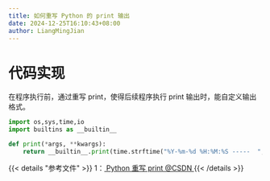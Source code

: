 ```yaml
---
title: 如何重写 Python 的 print 输出
date: 2024-12-25T16:10:43+08:00
author: LiangMingJian
---
```


# 代码实现

在程序执行前，通过重写 print，使得后续程序执行 print 输出时，能自定义输出格式。

```python
import os,sys,time,io
import builtins as __builtin__

def print(*args, **kwargs):
    return __builtin__.print(time.strftime("%Y-%m-%d %H:%M:%S -----  ", time.localtime()) ,*args, **kwargs)

```

{{< details "参考文件" >}} 
1：[ Python 重写 print @CSDN ](https://blog.csdn.net/qq_39621009/article/details/122429010)
{{< /details >}}
